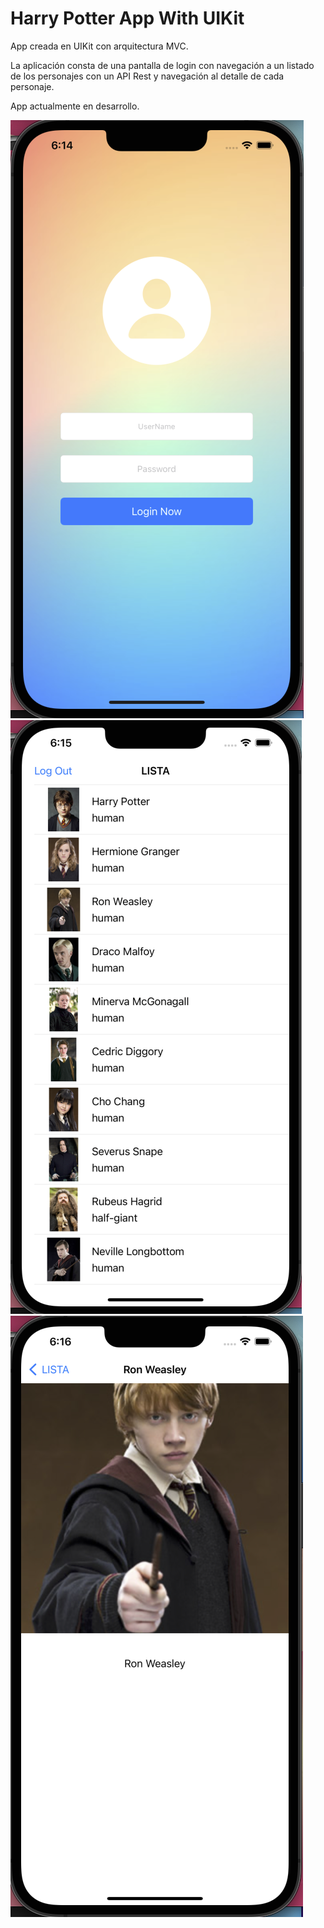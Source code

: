 # Harry Potter App With UIKit

App creada en UIKit con arquitectura MVC.

La aplicación consta de una pantalla de login con navegación a un listado de los personajes con un API Rest y navegación al detalle de cada personaje.

App actualmente en desarrollo.

![](Images/HPLogin.png)
![](Images/HPList.png)
![](Images/HPDetail.png)
